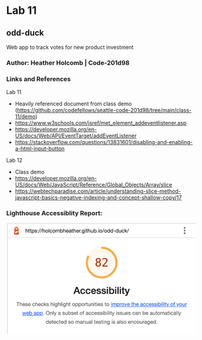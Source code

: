# Lab 11

## odd-duck
Web app to track votes for new product investment

### Author: Heather Holcomb | Code-201d98

### Links and References

Lab 11
- Heavily referenced document from class demo (https://github.com/codefellows/seattle-code-201d98/tree/main/class-11/demo)
- https://www.w3schools.com/jsref/met_element_addeventlistener.asp 
- https://developer.mozilla.org/en-US/docs/Web/API/EventTarget/addEventListener
- https://stackoverflow.com/questions/13831601/disabling-and-enabling-a-html-input-button 

Lab 12
- Class demo
- https://developer.mozilla.org/en-US/docs/Web/JavaScript/Reference/Global_Objects/Array/slice 
- https://webtechparadise.com/article/understanding-slice-method-javascript-basics-negative-indexing-and-concept-shallow-copy/17
### Lighthouse Accessiblity Report: 

![Accessibility Report of 82](img/accessibility.png) 